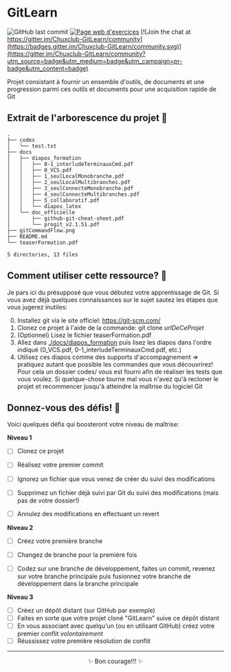 # GitLearn 
<img alt="GitHub last commit" src="https://img.shields.io/github/last-commit/Chuxclub/GitLearn"> <a href="https://chuxclub.github.io/GitLearn/"><img alt="Page web d'exercices" src="https://img.shields.io/badge/GitLearn.io-Exercices%20d'accompagnement-blue"></a> [![Join the chat at https://gitter.im/Chuxclub-GitLearn/community](https://badges.gitter.im/Chuxclub-GitLearn/community.svg)](https://gitter.im/Chuxclub-GitLearn/community?utm_source=badge&utm_medium=badge&utm_campaign=pr-badge&utm_content=badge) 

Projet consistant à fournir un ensemble d'outils, de documents et une progression parmi ces outils et documents pour une acquisition rapide de Git


## Extrait de l'arborescence du projet 🌱

```
.
├── codes
│   └── test.txt
├── docs
│   ├── diapos_formation
│   │   ├── 0-1_interludeTerminauxCmd.pdf
│   │   ├── 0_VCS.pdf
│   │   ├── 1_seulLocalMonobranche.pdf
│   │   ├── 2_seulLocalMultibranches.pdf
│   │   ├── 3_seulConnecteMonobranche.pdf
│   │   ├── 4_seulConnecteMultibranches.pdf
│   │   ├── 5_collaboratif.pdf
│   │   └── diapos_latex
│   └── doc_officielle
│       ├── github-git-cheat-sheet.pdf
│       └── progit_v2.1.51.pdf
├── gitCommandFlow.png
├── README.md
└── teaserFormation.pdf

5 directories, 13 files
```


## Comment utiliser cette ressource? 🤔

Je pars ici du présupposé que vous débutez votre apprentissage de Git. Si vous avez déjà quelques connaissances sur le sujet sautez les étapes que vous jugerez inutiles:

0. Installez git via le site officiel: https://git-scm.com/
1. Clonez ce projet à l'aide de la commande: git clone _urlDeCeProjet_
2. (Optionnel) Lisez le fichier teaserFormation.pdf
3. Allez dans [./docs/diapos_formation](./docs/diapos_formation) puis lisez les diapos dans l'ordre indiqué (0\_VCS.pdf, 0-1\_interludeTerminauxCmd.pdf, etc.)
4. Utilisez ces diapos comme des supports d'accompagnement => pratiquez autant que possible les commandes que vous découvrirez! Pour cela un dossier codes/ vous est fourni afin de réaliser les tests que vous voulez. Si quelque-chose tourne mal vous n'avez qu'à recloner le projet et recommencer jusqu'à atteindre la maîtrise du logiciel Git



## Donnez-vous des défis! 🔭

Voici quelques défis qui boosteront votre niveau de maîtrise:

**Niveau 1**
- [ ] Clonez ce projet
- [ ] Réalisez votre premier commit
- [ ] Ignorez un fichier que vous venez de créer du suivi des modifications
- [ ] Supprimez un fichier déjà suivi par Git du suivi des modifications (mais pas de votre dossier!)
- [ ] Annulez des modifications en effectuant un revert


**Niveau 2**
- [ ] Créez votre première branche
- [ ] Changez de branche pour la première fois
- [ ] Codez sur une branche de développement, faites un commit, revenez sur votre branche principale puis fusionnez votre branche de développement dans la branche principale


**Niveau 3**
- [ ] Créez un dépôt distant (sur GitHub par exemple)
- [ ] Faites en sorte que votre projet cloné "GitLearn" suive ce dépôt distant
- [ ] En vous associant avec quelqu'un (ou en utilisant GitHub) créez votre premier conflit _volontairement_
- [ ] Réussissez votre première résolution de conflit

<hr/>
<p align=center>✨ Bon courage!!! ✨</p>

<!--
**Chuxclub/Chuxclub** is a ✨ _special_ ✨ repository because its `README.md` (this file) appears on your GitHub profile.

Here are some ideas to get you started:

- 🔭 I’m currently working on ...
- 🌱 I’m currently learning ...
- 👯 I’m looking to collaborate on ...
- 🤔 I’m looking for help with ...
- 💬 Ask me about ...
- 📫 How to reach me: ...
- 😄 Pronouns: ...
- ⚡ Fun fact: ...
-->
